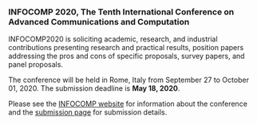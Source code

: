 ### INFOCOMP 2020, The Tenth International Conference on Advanced Communications and Computation

INFOCOMP2020 is soliciting academic, research, and industrial contributions 
presenting research and practical results, position papers addressing the pros 
and cons of specific proposals, survey papers, and panel proposals.

The conference will be held in Rome, Italy from September 27 to October 01, 2020.
The submission deadline is **May 18, 2020**.

Please see the [INFOCOMP website](http://www.iaria.org/conferences2020/INFOCOMP20.html)
for information about the conference and the 
[submission page](http://www.iaria.org/conferences2020/SubmitINFOCOMP20.html)
for submission details.

